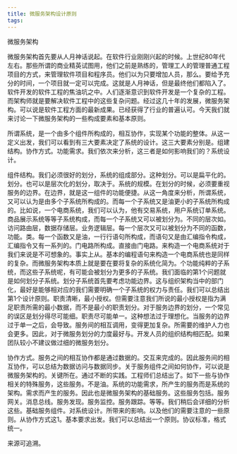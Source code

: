 ```yaml
---
title: 微服务架构设计原则
tags:
---
```


微服务架构

微服务架构首先要从人月神话说起。在软件行业刚刚兴起的时候。上世纪80年代左右。那些所谓的商业精英试图用，他们之前是熟练的，管理工人的管理普通工程项目的方式，来管理软件项目和程序员。他们以为只要增加人员，那么。要给予充分的时间，一个项目就一定可以完成。这就是人月神话，但是最终他们都陷入了。软件开发的软件工程的焦油坑之中。人们逐渐意识到软件开发是一个复杂的工程。而架构师就是要解决软件工程中的这些复杂问题。经过这几十年的发展，微服务架构。可以说是软件工程方面的最新成果。已经获得了行业的普遍认可。今天我们就来讨论一下微服务架构的一些构成要素和基本原则。

所谓系统，是一个由多个组件所构成的，相互协作，实现某个功能的整体。从这一定义出发，我们可以看到有三大要素决定了系统的设计。这三大要素分别是。组建结构。协作方式。功能需求。我们依次来分析，这三者是如何影响我们的？系统设计。

组件结构。我们必须很好的划分，系统的组成部分。这种划分。可以是扁平化的。划分。也可以是层次化的划分，取决于。系统的规模。在划分的时候，必须要重视服务的边界。在边界，就是这一组件的功能便捷。从这一角度来分析，所谓系统，又可以认为是由多个子系统所构成的。而每一个子系统又是油更小的子系统所构成的。比如说，一个电商系统，我们可以认为，他有交易系统，用户系统订单系统。商品展示系统等等子系统构成，而每一个子系统又可以被划分为。不同的层次如。访问路由层，数据存储层。业务逻辑层。每一个层次又可以被划分为不同的函数，功能。类。每一个函数又是油，一行行语句所构成，而语句又是由汇编指令构成，汇编指令又有一系列的。门电路所构成。直接由门电路。来构造一个电商系统对于我们来说是不可想象的。事实上从。基本的编程语句来构造一个电商系统也是同样的复杂。而微服务架构本质上就是要在要将复杂的系统化简为。个功能纯粹的子系统，而这些子系统呢，有可能会被划分为更多的子系统。我们面临的第1个问题就是如何划分子系统。划分子系统首先要考虑功能边界。这与组织架构当中的部门化，最好是能够相对应的我们需要明确一个子系统的权力与责任。我们可以总结出第1个设计原则。职责清晰，最小授权。但需要注意我们所说的最小授权是指为满足职责所需的最小数据，而不是最小的职责划分。对于服务边界的划分，一个常见的误区是划分得尽可能细。职责尽可能单一。这种想法过于理想化。当服务的边界过于单一之后，会导致。服务间的相互调用，变得更加复杂。所需要的维护人力也会更多。因此，对于微服务划分的力度最好与。开发人员的组织结构相匹配。如果团队较小不建议做过细的微服务划分。

协作方式。服务之间的相互协作都是通过数据的。交互来完成的。因此服务间的相互协作，可以总结为数据访问与数据同步。关于服务组件之间如何协作，可以说是微服务架构的。关键所在。通过不断的实践。工程师们总结出了。如下一些与协作相关的特殊服务，这些服务。不是油。系统的功能需求，所产生的服务而是系统的架构。需求而产生的服务。因此也是微服务架构的基础服务。这些服务包括。服务网关。消息总线。服务发现。服务监控。服务跟踪。等等。我们稍后会详细的分析这些。基础服务组件。对系统设计。所带来的影响。以及他们的需要注意的一些原则。从协作方式这1。基本要求出发。我们可以总结出一个原则。协议标准，格式统一。



来源可追溯。